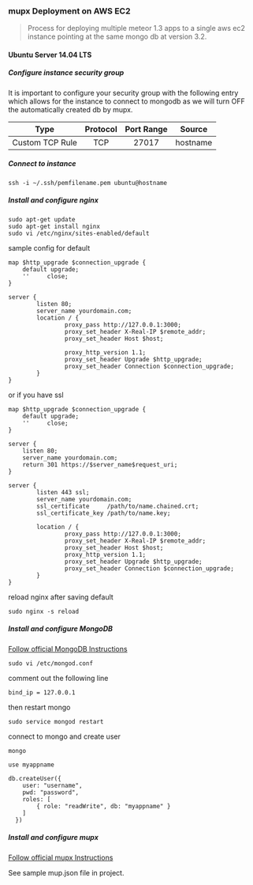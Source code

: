 ### mupx Deployment on AWS EC2

> Process for deploying multiple meteor 1.3 apps to a single aws ec2 
instance pointing at the same mongo db at version 3.2.

#### Ubuntu Server 14.04 LTS

##### Configure instance security group
It is important to configure your security group with the following entry
which allows for the instance to connect to mongodb as we will turn OFF
the automatically created db by mupx.

| Type              | Protocol      | Port Range   |   Source    |
| :----------------:|:-------------:| :-----------:| :--------:  |
| Custom TCP Rule   | TCP           | 27017        | hostname    |


##### Connect to instance
    ssh -i ~/.ssh/pemfilename.pem ubuntu@hostname


##### Install and configure nginx

    sudo apt-get update
    sudo apt-get install nginx
    sudo vi /etc/nginx/sites-enabled/default
sample config for default

    map $http_upgrade $connection_upgrade {
        default upgrade;
        ''     close;
    }

    server {
            listen 80;
            server_name yourdomain.com;
            location / {
                    proxy_pass http://127.0.0.1:3000;
                    proxy_set_header X-Real-IP $remote_addr;
                    proxy_set_header Host $host;
    
                    proxy_http_version 1.1;
                    proxy_set_header Upgrade $http_upgrade;
                    proxy_set_header Connection $connection_upgrade;
            }
    }

or if you have ssl

    map $http_upgrade $connection_upgrade {
        default upgrade;
        ''     close;
    }
    
    server {
        listen 80;
        server_name yourdomain.com;
        return 301 https://$server_name$request_uri;
    }
    
    server {
            listen 443 ssl;
            server_name yourdomain.com;
            ssl_certificate     /path/to/name.chained.crt;
            ssl_certificate_key /path/to/name.key;
            
            location / {
                    proxy_pass http://127.0.0.1:3000;
                    proxy_set_header X-Real-IP $remote_addr;
                    proxy_set_header Host $host;
                    proxy_http_version 1.1;
                    proxy_set_header Upgrade $http_upgrade;
                    proxy_set_header Connection $connection_upgrade;
            }
    }


reload nginx after saving default

    sudo nginx -s reload
    
##### Install and configure MongoDB

[Follow official MongoDB Instructions](https://docs.mongodb.com/manual/tutorial/install-mongodb-on-ubuntu/)

    sudo vi /etc/mongod.conf

comment out the following line

    bind_ip = 127.0.0.1
    
then restart mongo

    sudo service mongod restart
    
connect to mongo and create user
    
    mongo
    
    use myappname
    
    db.createUser({
        user: "username",
        pwd: "password",
        roles: [
            { role: "readWrite", db: "myappname" }
        ]
      })
      
##### Install and configure mupx

[Follow official mupx Instructions](https://github.com/arunoda/meteor-up/tree/mupx)

See sample mup.json file in project.






